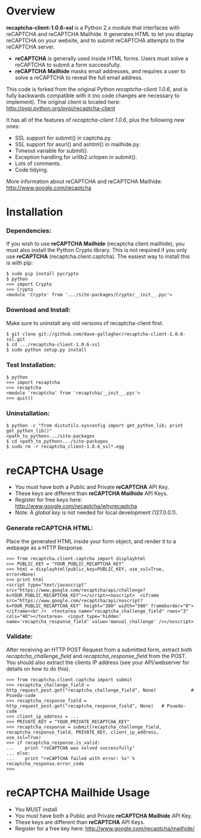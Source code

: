 # Overview #

**recaptcha-client-1.0.6-ssl** is a Python 2.x module that interfaces with reCAPTCHA and reCAPTCHA Mailhide. It generates HTML to let you display reCAPTCHA on your website, and to submit reCAPTCHA attempts to the reCAPTCHA server.

- **reCAPTCHA** is generally used inside HTML forms. Users must solve a reCAPTCHA to submit a form successfully.
- **reCAPTCHA Mailhide** masks email addresses, and requires a user to solve a reCAPTCHA to reveal the full email address.

This code is forked from the original Python *recaptcha-client 1.0.6*, and is fully backwards compatible with it (no code changes are necessary to implement). The original client is located here: http://pypi.python.org/pypi/recaptcha-client

It has all of the features of *recaptcha-client 1.0.6*, plus the following new ones:

- SSL support for submit() in captcha.py.
- SSL support for asurl() and ashtml() in mailhide.py.
- Timeout variable for submit().
- Exception handling for urllib2.urlopen in submit().
- Lots of comments.
- Code tidying.

More information about reCAPTCHA and reCAPTCHA Mailhide: http://www.google.com/recaptcha

# Installation #

### Dependencies: ###

If you wish to use **reCAPTCHA Mailhide** (recaptcha.client.mailhide), you must also install the Python Crypto library. This is not required if you only use **reCAPTCHA** (recaptcha.client.captcha). The easiest way to install this is with pip:

    $ sudo pip install pycrypto
    $ python
    >>> import Crypto
    >>> Crypto
    <module 'Crypto' from '.../site-packages/Crypto/__init__.pyc'>

### Download and Install: ###

Make sure to uninstall any old versions of recaptcha-client first.

    $ git clone git://github.com/dave-gallagher/recaptcha-client-1.0.6-ssl.git
    $ cd .../recaptcha-client-1.0.6-ssl
    $ sudo python setup.py install

### Test Installation: ###

    $ python
    >>> import recaptcha
    >>> recaptcha
    <module 'recaptcha' from 'recaptcha/__init__.pyc'>
    >>> quit()

### Uninstallation: ###
    
    $ python -c "from distutils.sysconfig import get_python_lib; print get_python_lib()"
    <path_to_python>.../site-packages
    $ cd <path_to_python>.../site-packages
    $ sudo rm -r recaptcha_client-1.0.6_ssl*.egg


# reCAPTCHA Usage #

- You must have both a Public and Private **reCAPTCHA** API Key.
- These keys are different than **reCAPTCHA Mailhide** API Keys.
- Register for free keys here: http://www.google.com/recaptcha/whyrecaptcha
- Note: A *global key* is not needed for local development (127.0.0.1).


### Generate reCAPTCHA HTML: ###

Place the generated HTML inside your form object, and render it to a webpage as a HTTP Response.

    >>> from recaptcha.client.captcha import displayhtml
    >>> PUBLIC_KEY = "YOUR_PUBLIC_RECAPTCHA_KEY"
    >>> html = displayhtml(public_key=PUBLIC_KEY, use_ssl=True, error=None)
    >>> print html
    <script type="text/javascript" src="https://www.google.com/recaptcha/api/challenge?k=YOUR_PUBLIC_RECAPTCHA_KEY"></script><noscript>  <iframe src="https://www.google.com/recaptcha/api/noscript?k=YOUR_PUBLIC_RECAPTCHA_KEY" height="300" width="500" frameborder="0"></iframe><br />  <textarea name="recaptcha_challenge_field" rows="3" cols="40"></textarea>  <input type='hidden' name='recaptcha_response_field' value='manual_challenge' /></noscript>

### Validate: ###

After receiving an HTTP POST Request from a submitted form, extract both *recaptcha_challenge_field* and *recaptcha_response_field* from the POST. You should also extract the clients IP address (see your API/webserver for details on how to do this).

    >>> from recaptcha.client.captcha import submit
    >>> recaptcha_challenge_field = http_request_post.get("recaptcha_challenge_field", None)             # Psuedo-code
    >>> recaptcha_response_field = http_request_post.get("recaptcha_response_field", None)   # Psuedo-code
    >>> client_ip_address = ...
    >>> PRIVATE_KEY = "YOUR_PRIVATE_RECAPTCHA_KEY"
    >>> recaptcha_response = submit(recaptcha_challenge_field, recaptcha_response_field, PRIVATE_KEY, client_ip_address, use_ssl=True)
    >>> if recaptcha_response.is_valid:
    ...    print "reCAPTCHA was solved successfully"
    ... else:
    ...    print "reCAPTCHA failed with error: %s" % recaptcha_response.error_code
    >>> 




# reCAPTCHA Mailhide Usage #

- You MUST install 
- You must have both a Public and Private **reCAPTCHA Mailhide** API Key.
- These keys are different than **reCAPTCHA** API Keys.
- Register for a free key here: http://www.google.com/recaptcha/mailhide/



































